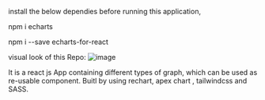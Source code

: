 install the below dependies before running this application,


npm i echarts


npm i --save echarts-for-react


<!-- Types of Line echartReactJS -->
<!-- https://echarts.apache.org/examples/en/index.html -->
<!-- https://www.chartjs.org/docs/latest/charts/line.html -->

<!-- work status: -->
<!-- https://codesandbox.io/s/priceless-margulis-e4zxdm?file=/src/App.js -->



visual look of this Repo:
![image](https://user-images.githubusercontent.com/71959978/212699127-613a4b6d-18e2-4f2c-bc9f-de3cd3b70cdd.png)


It is a react js App containing different types of graph, which can be used as re-usable component.
Buitl by using 
rechart, apex chart ,
tailwindcss and SASS.
